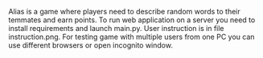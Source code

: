 Alias is a game where players need to describe random words to their temmates and earn points.
To run web application on a server you need to install requirements and launch main.py.
User instruction is in file instruction.png.
For testing game with multiple users from one PC you can use different browsers or open incognito window.
